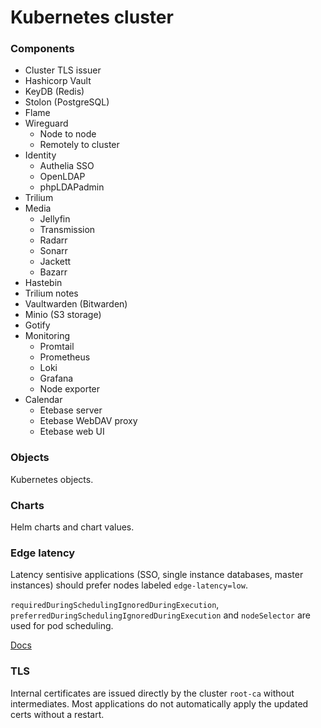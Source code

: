 # Kubernetes cluster

### Components

- Cluster TLS issuer
- Hashicorp Vault
- KeyDB (Redis)
- Stolon (PostgreSQL)
- Flame
- Wireguard
  - Node to node
  - Remotely to cluster
- Identity
  - Authelia SSO
  - OpenLDAP
  - phpLDAPadmin
- Trilium
- Media
  - Jellyfin
  - Transmission
  - Radarr
  - Sonarr
  - Jackett
  - Bazarr
- Hastebin
- Trilium notes
- Vaultwarden (Bitwarden)
- Minio (S3 storage)
- Gotify
- Monitoring
  - Promtail
  - Prometheus
  - Loki
  - Grafana
  - Node exporter
- Calendar
  - Etebase server
  - Etebase WebDAV proxy
  - Etebase web UI

### Objects

Kubernetes objects.

### Charts

Helm charts and chart values.

### Edge latency

Latency sentisive applications (SSO, single instance databases, master instances) should prefer nodes labeled `edge-latency=low`.

`requiredDuringSchedulingIgnoredDuringExecution`, `preferredDuringSchedulingIgnoredDuringExecution` and `nodeSelector` are used for pod scheduling.

[Docs](https://kubernetes.io/docs/concepts/scheduling-eviction/assign-pod-node/)

### TLS

Internal certificates are issued directly by the cluster `root-ca` without intermediates. Most applications do not automatically apply the updated certs without a restart.
